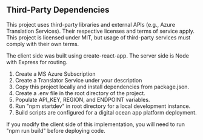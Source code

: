 ## Third-Party Dependencies
This project uses third-party libraries and external APIs (e.g., Azure Translation Services). Their respective licenses and terms of service apply. This project is licensed under MIT, but usage of third-party services must comply with their own terms.

The client side was built using create-react-app. The server side is Node with Express for routing.

1. Create a MS Azure Subscription
2. Create a Translator Service under your description
3. Copy this project locally and install dependencies from package.json. 
4. Create a .env file in the root directory of the project.
5. Populate API_KEY, REGION, and ENDPOINT variables.
6. Run "npm startdev" in root directory for a local development instance.
7. Build scripts are configured for a digital ocean app platform deployment.

If you modify the client side of this implementation, you will need to run "npm run build" before deploying code.